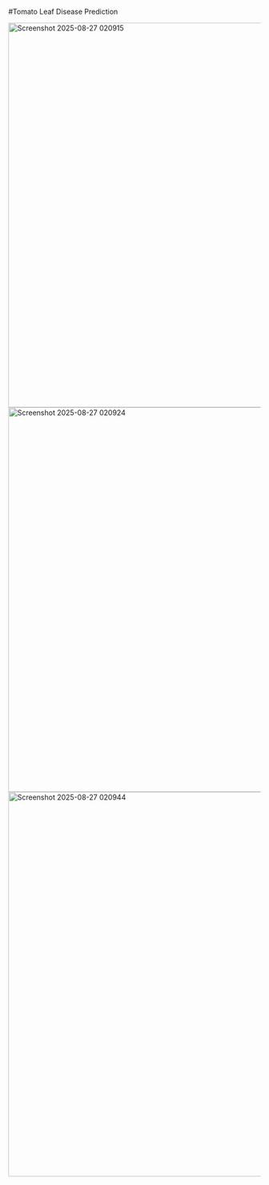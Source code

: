 #Tomato Leaf Disease Prediction

<img width="1366" height="768" alt="Screenshot 2025-08-27 020915" src="https://github.com/user-attachments/assets/a45fa34d-3637-4d1e-9400-d6a40ad92c5e" />
<img width="1366" height="768" alt="Screenshot 2025-08-27 020924" src="https://github.com/user-attachments/assets/d0f4eb7b-cd60-44cf-8613-4a2cf0faf562" />
<img width="1366" height="768" alt="Screenshot 2025-08-27 020944" src="https://github.com/user-attachments/assets/1289a43f-a084-4db2-93ab-79efaa58799b" />
